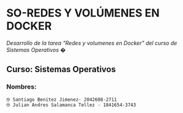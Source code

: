 # SO-REDES Y VOLÚMENES EN DOCKER
_Desarrollo de la tarea "Redes y volumenes en Docker" del curso de Sistemas Operativos_
�
## Curso: Sistemas Operativos <br />
### Nombres: <br />
```
🤓 Santiago Benitez Jimenez- 2042608-2711
🤓 Julian Andres Salamanca Tellez - 1841654-3743 
```
